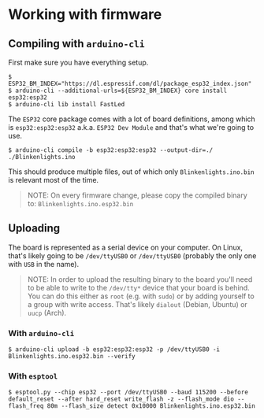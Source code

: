 # Working with firmware

## Compiling with `arduino-cli`

First make sure you have everything setup.

```
$ ESP32_BM_INDEX="https://dl.espressif.com/dl/package_esp32_index.json"
$ arduino-cli --additional-urls=${ESP32_BM_INDEX} core install esp32:esp32
$ arduino-cli lib install FastLed
```

The `ESP32` core package comes with a lot of board definitions, among which is
`esp32:esp32:esp32` a.k.a. `ESP32 Dev Module` and that's what we're going to
use.

```
$ arduino-cli compile -b esp32:esp32:esp32 --output-dir=./ ./Blinkenlights.ino
```

This should produce multiple files, out of which only `Blinkenlights.ino.bin` is
relevant most of the time.

> NOTE: On every firmware change, please copy the compiled binary to:
> `Blinkenlights.ino.esp32.bin` 

## Uploading

The board is represented as a serial device on your computer. On Linux, that's
likely going to be `/dev/ttyUSB0` or `/dev/ttyUSB0` (probably the only one with
`USB` in the name).

> NOTE: In order to upload the resulting binary to the board you'll need to be
> able to write to the `/dev/tty*` device that your board is behind. You can do
> this either as `root` (e.g. with `sudo`) or by adding yourself to a group
> with write access. That's likely `dialout` (Debian, Ubuntu) or `uucp` (Arch).

### With `arduino-cli`

```
$ arduino-cli upload -b esp32:esp32:esp32 -p /dev/ttyUSB0 -i Blinkenlights.ino.esp32.bin --verify
```

### With `esptool`

```
$ esptool.py --chip esp32 --port /dev/ttyUSB0 --baud 115200 --before default_reset --after hard_reset write_flash -z --flash_mode dio --flash_freq 80m --flash_size detect 0x10000 Blinkenlights.ino.esp32.bin
```
